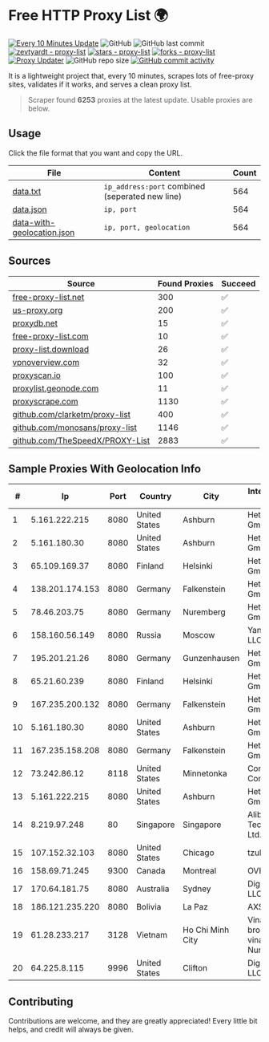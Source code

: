 
# Free HTTP Proxy List 🌍

[![Every 10 Minutes Update](https://github.com/mertguvencli/http-proxy-list/actions/workflows/main.yml/badge.svg?branch=main)](https://github.com/mertguvencli/http-proxy-list/actions/workflows/main.yml)
![GitHub](https://img.shields.io/github/license/mertguvencli/http-proxy-list)
![GitHub last commit](https://img.shields.io/github/last-commit/mertguvencli/http-proxy-list)
[![zevtyardt - proxy-list](https://img.shields.io/static/v1?label=zevtyardt&message=proxy-list&color=blue&logo=github)](https://github.com/zevtyardt/proxy-list "Go to GitHub repo")
[![stars - proxy-list](https://img.shields.io/github/stars/zevtyardt/proxy-list?style=social)](https://github.com/zevtyardt/proxy-list)
[![forks - proxy-list](https://img.shields.io/github/forks/zevtyardt/proxy-list?style=social)](https://github.com/zevtyardt/proxy-list)
[![Proxy Updater](https://github.com/zevtyardt/proxy-list/workflows/Proxy%20Updater/badge.svg)](https://github.com/zevtyardt/proxy-list/actions?query=workflow:"Proxy+Updater")
![GitHub repo size](https://img.shields.io/github/repo-size/zevtyardt/proxy-list)
[![GitHub commit activity](https://img.shields.io/github/commit-activity/m/zevtyardt/proxy-list?logo=commits)](https://github.com/zevtyardt/proxy-list/commits/main)

It is a lightweight project that, every 10 minutes, scrapes lots of free-proxy sites, validates if it works, and serves a clean proxy list.

> Scraper found **6253** proxies at the latest update. Usable proxies are below.

## Usage

Click the file format that you want and copy the URL.

|File|Content|Count|
|----|-------|-----|
|[data.txt](https://raw.githubusercontent.com/mertguvencli/http-proxy-list/main/proxy-list/data.txt)|`ip_address:port` combined (seperated new line)|564|
|[data.json](https://raw.githubusercontent.com/mertguvencli/http-proxy-list/main/proxy-list/data.json)|`ip, port`|564|
|[data-with-geolocation.json](https://raw.githubusercontent.com/mertguvencli/http-proxy-list/main/proxy-list/data-with-geolocation.json)|`ip, port, geolocation`|564|

## Sources

|Source|Found Proxies|Succeed|
|------|-------------|-------|
|[free-proxy-list.net](https://free-proxy-list.net)|300|✅|
|[us-proxy.org](https://www.us-proxy.org)|200|✅|
|[proxydb.net](http://proxydb.net)|15|✅|
|[free-proxy-list.com](https://free-proxy-list.com/?page=&port=&type%5B%5D=http&type%5B%5D=https&up_time=0&search=Search)|10|✅|
|[proxy-list.download](https://www.proxy-list.download/HTTP)|26|✅|
|[vpnoverview.com](https://vpnoverview.com/privacy/anonymous-browsing/free-proxy-servers)|32|✅|
|[proxyscan.io](https://www.proxyscan.io)|100|✅|
|[proxylist.geonode.com](https://proxylist.geonode.com/api/proxy-list?limit=300&page=1&sort_by=lastChecked&sort_type=desc&protocols=http,https)|11|✅|
|[proxyscrape.com](https://api.proxyscrape.com/v2/?request=displayproxies&protocol=http&timeout=10000&country=all&ssl=all&anonymity=all)|1130|✅|
|[github.com/clarketm/proxy-list](https://raw.githubusercontent.com/clarketm/proxy-list/master/proxy-list-raw.txt)|400|✅|
|[github.com/monosans/proxy-list](https://raw.githubusercontent.com/monosans/proxy-list/main/proxies/http.txt)|1146|✅|
|[github.com/TheSpeedX/PROXY-List](https://raw.githubusercontent.com/TheSpeedX/PROXY-List/master/http.txt)|2883|✅|


## Sample Proxies With Geolocation Info

|#|Ip|Port|Country|City|Internet Service Provider|
|-|--|----|-------|----|-------------------------|
|1|5.161.222.215|8080|United States|Ashburn|Hetzner Online GmbH|
|2|5.161.180.30|8080|United States|Ashburn|Hetzner Online GmbH|
|3|65.109.169.37|8080|Finland|Helsinki|Hetzner Online GmbH|
|4|138.201.174.153|8080|Germany|Falkenstein|Hetzner Online GmbH|
|5|78.46.203.75|8080|Germany|Nuremberg|Hetzner Online GmbH|
|6|158.160.56.149|8080|Russia|Moscow|Yandex.Cloud LLC|
|7|195.201.21.26|8080|Germany|Gunzenhausen|Hetzner Online GmbH|
|8|65.21.60.239|8080|Finland|Helsinki|Hetzner Online GmbH|
|9|167.235.200.132|8080|Germany|Falkenstein|Hetzner Online GmbH|
|10|5.161.180.30|8080|United States|Ashburn|Hetzner Online GmbH|
|11|167.235.158.208|8080|Germany|Falkenstein|Hetzner Online GmbH|
|12|73.242.86.12|8118|United States|Minnetonka|Comcast Cable Communications|
|13|5.161.222.215|8080|United States|Ashburn|Hetzner Online GmbH|
|14|8.219.97.248|80|Singapore|Singapore|Alibaba (US) Technology Co., Ltd.|
|15|107.152.32.103|8080|United States|Chicago|tzulo, inc.|
|16|158.69.71.245|9300|Canada|Montreal|OVH SAS|
|17|170.64.181.75|8080|Australia|Sydney|DigitalOcean, LLC|
|18|186.121.235.220|8080|Bolivia|La Paz|AXS Bolivia S. A.|
|19|61.28.233.217|3128|Vietnam|Ho Chi Minh City|Vinadata broadcast via vinagame AS Number|
|20|64.225.8.115|9996|United States|Clifton|DigitalOcean, LLC|



## Contributing

Contributions are welcome, and they are greatly appreciated! Every
little bit helps, and credit will always be given.

